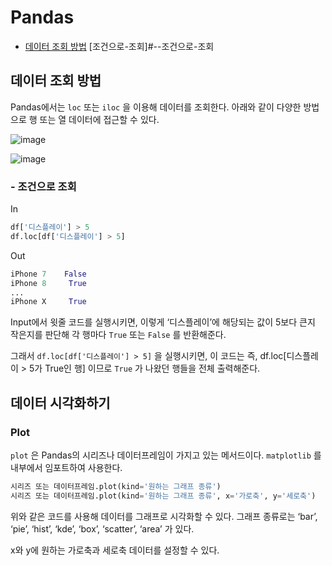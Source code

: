 # Pandas

- [데이터 조회 방법](#데이터-조회-방법)
[조건으로-조회]#--조건으로-조회

## 데이터 조회 방법

Pandas에서는 `loc` 또는 `iloc` 을 이용해 데이터를 조회한다. 아래와 같이 다양한 방법으로 행 또는 열 데이터에 접근할 수 있다.

![image](https://user-images.githubusercontent.com/75435113/157443952-127bc988-ce7b-43a8-a3de-1acd360a162d.png)

![image](https://user-images.githubusercontent.com/75435113/157444075-8f63be82-4ea1-4eb0-b60c-3f4703cdf5c9.png)

### - 조건으로 조회

In

```python
df['디스플레이'] > 5
df.loc[df['디스플레이'] > 5]
```

Out

```python
iPhone 7    False
iPhone 8     True
...
iPhone X     True
```

Input에서 윗줄 코드를 실행시키면, 이렇게 ‘디스플레이’에 해당되는 값이 5보다 큰지 작은지를 판단해 각 행마다 `True` 또는 `False` 를 반환해준다. 

그래서 `df.loc[df['디스플레이'] > 5]` 을 실행시키면, 이 코드는 즉, df.loc[디스플레이 > 5가 True인 행] 이므로 `True` 가 나왔던 행들을 전체 출력해준다. 

## 데이터 시각화하기

### Plot

`plot` 은 Pandas의 시리즈나 데이터프레임이 가지고 있는 메서드이다. `matplotlib` 를 내부에서 임포트하여 사용한다.

```python
시리즈 또는 데이터프레임.plot(kind='원하는 그래프 종류')
시리즈 또는 데이터프레임.plot(kind='원하는 그래프 종류', x='가로축', y='세로축')
```

위와 같은 코드를 사용해 데이터를 그래프로 시각화할 수 있다. 그래프 종류로는 ‘bar’, ‘pie’, ‘hist’, ‘kde’, ‘box’, ‘scatter’, ‘area’ 가 있다.

x와 y에 원하는 가로축과 세로축 데이터를 설정할 수 있다.

